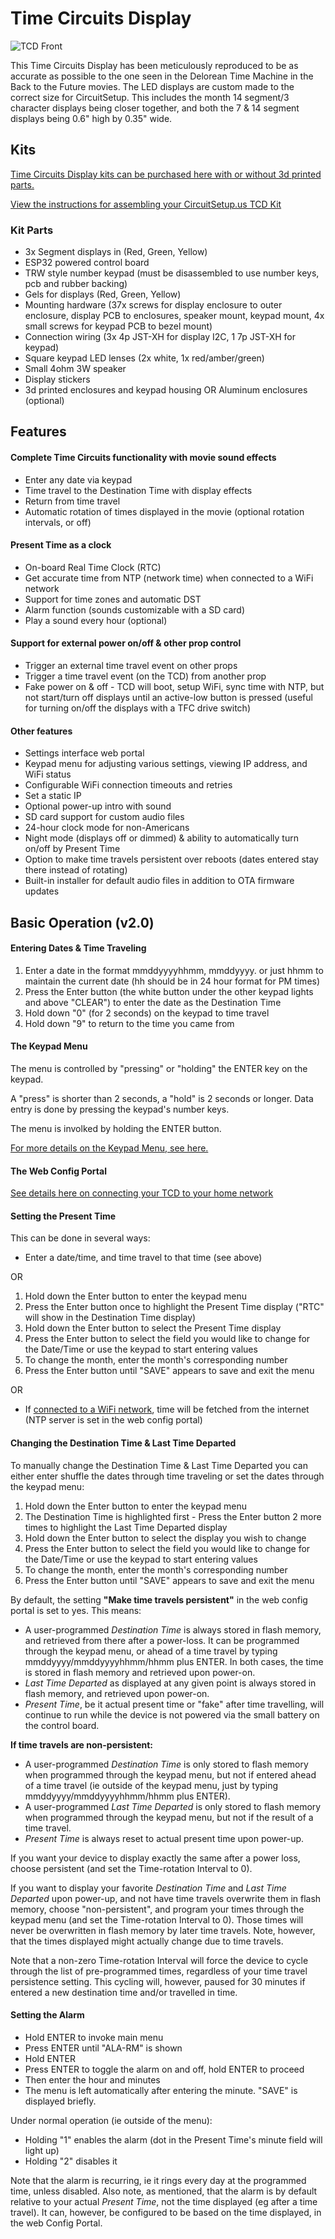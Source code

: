 # Time Circuits Display

![TCD Front](https://raw.githubusercontent.com/CircuitSetup/Time-Circuits-Display/master/Images/tcd_front2.jpg)


This Time Circuits Display has been meticulously reproduced to be as accurate as possible to the one seen in the Delorean Time Machine in the Back to the Future movies. The LED displays are custom made to the correct size for CircuitSetup. This includes the month 14 segment/3 character displays being closer together, and both the 7 & 14 segment displays being 0.6" high by 0.35" wide.

## Kits
[Time Circuits Display kits can be purchased here with or without 3d printed parts.](https://circuitsetup.us/product/complete-time-circuits-display-kit/)

[View the instructions for assembling your CircuitSetup.us TCD Kit](https://github.com/CircuitSetup/Time-Circuits-Display/wiki)

### Kit Parts
- 3x Segment displays in (Red, Green, Yellow)
- ESP32 powered control board
- TRW style number keypad (must be disassembled to use number keys, pcb and rubber backing)
- Gels for displays (Red, Green, Yellow)
- Mounting hardware (37x screws for display enclosure to outer enclosure, display PCB to enclosures, speaker mount, keypad mount, 4x small screws for keypad PCB to bezel mount)
- Connection wiring (3x 4p JST-XH for display I2C, 1 7p JST-XH for keypad)
- Square keypad LED lenses (2x white, 1x red/amber/green)
- Small 4ohm 3W speaker
- Display stickers
- 3d printed enclosures and keypad housing OR Aluminum enclosures (optional)

## Features
#### Complete Time Circuits functionality with movie sound effects
- Enter any date via keypad
- Time travel to the Destination Time with display effects
- Return from time travel
- Automatic rotation of times displayed in the movie (optional rotation intervals, or off)
#### Present Time as a clock
- On-board Real Time Clock (RTC)
- Get accurate time from NTP (network time) when connected to a WiFi network
- Support for time zones and automatic DST
- Alarm function (sounds customizable with a SD card)
- Play a sound every hour (optional)
#### Support for external power on/off & other prop control
- Trigger an external time travel event on other props
- Trigger a time travel event (on the TCD) from another prop
- Fake power on & off - TCD will boot, setup WiFi, sync time with NTP, but not start/turn off displays until an active-low button is pressed (useful for turning on/off the displays with a TFC drive switch)
#### Other features
- Settings interface web portal
- Keypad menu for adjusting various settings, viewing IP address, and WiFi status
- Configurable WiFi connection timeouts and retries
- Set a static IP
- Optional power-up intro with sound
- SD card support for custom audio files
- 24-hour clock mode for non-Americans
- Night mode (displays off or dimmed) & ability to automatically turn on/off by Present Time
- Option to make time travels persistent over reboots (dates entered stay there instead of rotating)
- Built-in installer for default audio files in addition to OTA firmware updates

## Basic Operation (v2.0)
#### Entering Dates & Time Traveling
1. Enter a date in the format mmddyyyyhhmm, mmddyyyy. or just hhmm to maintain the current date (hh should be in 24 hour format for PM times)
1. Press the Enter button (the white button under the other keypad lights and above "CLEAR") to enter the date as the Destination Time
1. Hold down "0" (for 2 seconds) on the keypad to time travel
1. Hold down "9" to return to the time you came from

#### The Keypad Menu
The menu is controlled by "pressing" or "holding" the ENTER key on the keypad.

A "press" is shorter than 2 seconds, a "hold" is 2 seconds or longer.
Data entry is done by pressing the keypad's number keys.

The menu is involked by holding the ENTER button.

[For more details on the Keypad Menu, see here.](https://github.com/CircuitSetup/Time-Circuits-Display/wiki/8.-WiFi-Connection-&-TCD-Settings#the-keypad-menu)

#### The Web Config Portal
[See details here on connecting your TCD to your home network](https://github.com/CircuitSetup/Time-Circuits-Display/wiki/8.-WiFi-Connection-&-TCD-Settings)

#### Setting the Present Time
This can be done in several ways:
- Enter a date/time, and time travel to that time (see above)

OR
1. Hold down the Enter button to enter the keypad menu
1. Press the Enter button once to highlight the Present Time display ("RTC" will show in the Destination Time display)
1. Hold down the Enter button to select the Present Time display
1. Press the Enter button to select the field you would like to change for the Date/Time or use the keypad to start entering values
1. To change the month, enter the month's corresponding number
1. Press the Enter button until "SAVE" appears to save and exit the menu

OR
- If [connected to a WiFi network](https://github.com/CircuitSetup/Time-Circuits-Display/wiki/8.-WiFi-Connection-&-TCD-Settings#connecting-to-your-wifi-network), time will be fetched from the internet (NTP server is set in the web config portal)

#### Changing the Destination Time & Last Time Departed
To manually change the Destination Time & Last Time Departed you can either enter shuffle the dates through time traveling or set the dates through the keypad menu:
1. Hold down the Enter button to enter the keypad menu
1. The Destination Time is highlighted first - Press the Enter button 2 more times to highlight the Last Time Departed display 
1. Hold down the Enter button to select the display you wish to change
1. Press the Enter button to select the field you would like to change for the Date/Time or use the keypad to start entering values
1. To change the month, enter the month's corresponding number
1. Press the Enter button until "SAVE" appears to save and exit the menu

By default, the setting **"Make time travels persistent"** in the web config portal is set to yes. This means:
- A user-programmed *Destination Time* is always stored in flash memory, and retrieved from there after a power-loss. It can be programmed through the keypad menu, or ahead of a time travel by typing mmddyyyy/mmddyyyyhhmm/hhmm plus ENTER. In both cases, the time is stored in flash memory and retrieved upon power-on.
- *Last Time Departed* as displayed at any given point is always stored in flash memory, and retrieved upon power-on.
- *Present Time*, be it actual present time or "fake" after time travelling, will continue to run while the device is not powered via the small battery on the control board.

**If time travels are non-persistent:**
- A user-programmed *Destination Time* is only stored to flash memory when programmed through the keypad menu, but not if entered ahead of a time travel (ie outside of the keypad menu, just by typing mmddyyyy/mmddyyyyhhmm/hhmm plus ENTER).
- A user-programmed *Last Time Departed* is only stored to flash memory when programmed through the keypad menu, but not if the result of a time travel.
- *Present Time* is always reset to actual present time upon power-up.

If you want your device to display exactly the same after a power loss, choose persistent (and set the Time-rotation Interval to 0). 

If you want to display your favorite *Destination Time* and *Last Time Departed* upon power-up, and not have time travels overwrite them in flash memory, choose "non-persistent", and program your times through the keypad menu (and set the Time-rotation Interval to 0). Those times will never be overwritten in flash memory by later time travels. Note, however, that the times displayed might actually change due to time travels.

Note that a non-zero Time-rotation Interval will force the device to cycle through the list of pre-programmed times, regardless of your time travel persistence setting. This cycling will, however, paused for 30 minutes if entered a new destination time and/or travelled in time.

#### Setting the Alarm
- Hold ENTER to invoke main menu
- Press ENTER until "ALA-RM" is shown
- Hold ENTER
- Press ENTER to toggle the alarm on and off, hold ENTER to proceed
- Then enter the hour and minutes
- The menu is left automatically after entering the minute. "SAVE" is displayed briefly.

Under normal operation (ie outside of the menu):
- Holding "1" enables the alarm (dot in the Present Time's minute field will light up)
- Holding "2" disables it

Note that the alarm is recurring, ie it rings every day at the programmed time, unless disabled. Also note, as mentioned, that the alarm is by default relative to your actual *Present Time*, not the time displayed (eg after a time travel). It can, however, be configured to be based on the time displayed, in the web Config Portal.

